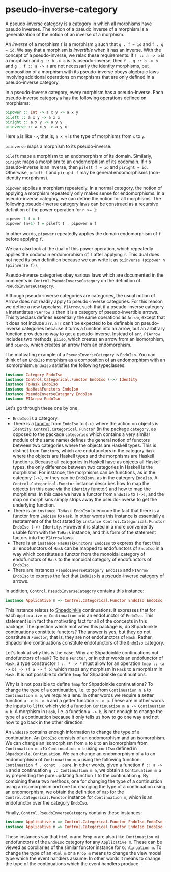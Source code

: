 # pseudo-inverse-category

A pseudo-inverse category is a category in which all morphisms have pseudo inverses. The notion of a pseudo inverse of a morphism is a generalization of the notion of an inverse of a morphism.

An _inverse_ of a morphism `f` is a morphism `g` such that `g . f = id` and `f . g = id`. We say that a morphism is _invertible_ when it has an inverse. With the concept of a pseudo-inverse, we relax these requirements. If `f :: a -> b` is a morphism and `g :: b -> a` is its pseudo-inverse, then `f . g :: b -> b` and `g . f :: a -> a` are not necessarily the identity morphisms, but composition of a morphism with its pseudo-inverse obeys algebraic laws involving additional operations on morphisms that are only defined in a pseudo-inverse category.

In a pseudo-inverse category, every morphism has a pseudo-inverse. Each pseudo-inverse category `a` has the following operations defined on morphisms:

```Haskell
pipower :: Int -> a x y -> a x y
pileft :: a x y -> a x x
piright :: a x y -> a y y
piinverse :: a x y -> a y x
```

Here `a` is like `->`; that is, `a x y` is the type of morphisms from `x` to `y`.

`piinverse` maps a morphism to its pseudo-inverse.

`pileft` maps a morphism to an endomorphism of its domain. Similarly, `piright` maps a morphism to an endomorphism of its codomain. If `f`'s pseudo-inverse is an inverse, then `pileft f = id` and `piright = id`. Otherwise, `pileft f` and `piright f` may be general endomorphisms (non-identity morphisms).

`pipower` applies a morphism repeatedly. In a normal category, the notion of applying a morphism repeatedly only makes sense for endomorphisms. In a pseudo-inverse category, we can define the notion for all morphisms. The following pseudo-inverse category laws can be construed as a recursive definition of the power operation for `n >= 1`:

```Haskell
pipower 1 f = f
pipower (n+1) f = pileft f . pipower n f
```

In other words, `pipower` repeatedly applies the domain endomorphism of `f` before applying `f`.

We can also look at the dual of this power operation, which repeatedly applies the codomain endomorphism of `f` after applying `f`. This dual does not need its own definition because we can write it as `piinverse (pipower n (piinverse f))`.

Pseudo-inverse categories obey various laws which are documented in the comments in `Control.PseudoInverseCategory` on the definition of `PseudoInverseCategory`.

Although pseudo-inverse categories are categories, the usual notion of Arrow does not readily apply to pseudo-inverse categories. For this reason we define a new typeclass, `PIArrow`, such that if a pseudo-inverse category `a` instantiates `PIArrow a` then it is a category of pseudo-invertible arrows. This typeclass defines essentially the same operations as `Arrow`, except that it does not include `arr`. `arr` can't be expected to be definable on pseudo-inverse categories because it turns a function into an arrow, but an arbitrary function provides no way to get a pseudo-inverse. Instead of `arr`, `PIArrow` includes two methods, `piiso`, which creates an arrow from an isomorphism, and `piendo`, which creates an arrow from an endomorphism.

The motivating example of a `PseudoInverseCategory` is `EndoIso`. You can think of an `EndoIso` morphism as a composition of an endomorphism with an isomorphism. `EndoIso` satisfies the following typeclasses:

```Haskell
instance Category EndoIso
instance Control.Categorical.Functor EndoIso (->) Identity
instance ToHask EndoIso
instance HasHaskFunctors EndoIso
instance PseudoInverseCategory EndoIso
instance PIArrow EndoIso
```

Let's go through these one by one.

 * `EndoIso` is a category.
 * There is a [functor](https://hackage.haskell.org/package/category-0.2.5.0/docs/Control-Categorical-Functor.html) from `EndoIso` to `(->)` where the action on objects is `Identity`. `Control.Categorical.Functor` (in the package `category`, as opposed to the package `categories` which contains a very similar module of the same name) defines the general notion of functors between two categories where the objects are Haskell types. This is distinct from `Functor`s, which are endofunctors in the category `Hask` where the objects are Haskell types and the morphisms are Haskell functions. Because all categories in Haskell have as objects all Haskell types, the only difference between two categories in Haskell is the morphisms. For instance, the morphisms can be functions, as in the category `(->)`, or they can be `EndoIso`s, as in the category `EndoIso`. A `Control.Categorical.Functor` instance describes how to map the objects (in this case via the `Identity` functor) and how to map the morphisms. In this case we have a functor from `EndoIso` to `(->)`, and the map on morphisms simply strips away the pseudo-inverse to get the underlying function.
 * There is an `instance ToHask EndoIso` to encode the fact that there is a functor from `EndoIso` to `Hask`. In other words this instance is essentially a restatement of the fact stated by `instance Control.Categorical.Functor EndoIso (->) Identity`. However it is stated in a more conveniently usable form with the `ToHask` instance, and this form of the statement factors into the `PIArrow` laws.
 * There is an `instance HasHaskFunctors EndoIso` to express the fact that all endofunctors of `Hask` can be mapped to endofunctors of `EndoIso` in a way which constitutes a functor from the monoidal category of endofunctors of `Hask` to the monoidal category of endofunctors of `EndoIso`.
 * There are instances `PseudoInverseCategory EndoIso` and `PIArrow EndoIso` to express the fact that `EndoIso` is a pseudo-inverse category of arrows.

In addition, `Control.PseudoInverseCategory` contains this instance:

```Haskell
instance Applicative m => Control.Categorical.Functor EndoIso EndoIso (Continuation m)
```

This instance relates to [Shpadoinkle](http://shpadoinkle.org/) continuations. It expresses that for each `Applicative m`, `Continuation m` is an endofunctor of `EndoIso`. This statement is in fact the motivating fact for all of the concepts in this package. The question which motivated this package is, do Shpadoinkle continuations constitute functors? The answer is yes, but they do not constitute a `Functor`; that is, they are not endofunctors of `Hask`. Rather, Shpadoinkle continuations constitute endofunctors of the `EndoIso` category.

Let's look at why this is the case. Why are Shpadoinkle continuations not endofunctors of `Hask`? To be a `Functor`, or in other words an endofunctor of `Hask`, a type constructor `f :: * -> *` must allow for an operation `fmap :: (a -> b) -> (f a -> f b)` which maps any morphism in `Hask` to a morphism in `Hask`. It is not possible to define `fmap` for Shpadoinkle continuations.

Why is it not possible to define `fmap` for Shpadoinkle continuations? To change the type of a continuation, i.e. to go from `Continuation m a` to `Continuation m b`, we require a lens. In other words we require a setter function `a -> b -> b` and a getter function `b -> a`. These are in other words the inputs to `liftC` which yield a function `Continuation m a -> Continuation m b`. A morphism in `Hask`, i.e. a function `a -> b`, is not enough to change the type of a continuation because it only tells us how to go one way and not how to go back in the other direction. 

An `EndoIso` contains enough information to change the type of a continuation. An `EndoIso` consists of an endomorphism and an isomorphism. We can change an isomorphism from `a` to `b` to an isomorphism from `Continuation m a` to `Continuation m b` using `contIso` defined in `Shpadoinkle.Continuation`. We can change an endomorphism of `a` to an endomorphism of `Continuation m a` using the following function: `Continuation f . const . pure`. In other words, given a function `f :: a -> a` and a continuation `g :: Continuation m a`, we obtain a `Continuation m a` by prepending the pure updating function `f` to the continuation `g`. By combining these two methods, one for changing the type of a continuation using an isomorphism and one for changing the type of a continuation using an endomorphism, we obtain the definition of `map` for the `Control.Categorical.Functor` instance for `Continuation m`, which is an endofunctor over the category `EndoIso`.

Finally, `Control.PseudoInverseCategory` contains these instances:

```Haskell
instance Applicative m => Control.Categorical.Functor EndoIso EndoIso (Html m)
instance Applicative m => Control.Categorical.Functor EndoIso EndoIso (Prop m)
```

These instances say that `Html m` and `Prop m` are also (like `Continuation m`) endofunctors of the `EndoIso` category for any `Applicative m`. These can be viewed as corollaries of the similar functor instance for `Continuation m`. To change the type of an `Html m` or a `Prop m` means to change the view model type which the event handlers assume. In other words it means to change the type of the continuations which the event handlers produce.
